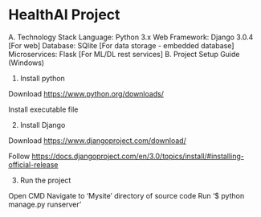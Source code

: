 # HealthAI Project 


A.	Technology Stack
Language: Python 3.x
Web Framework: Django 3.0.4 [For web]
Database: SQlite [For data storage - embedded database]
Microservices: Flask [For ML/DL rest services]
B.	Project Setup Guide (Windows)
1.	Install python

Download https://www.python.org/downloads/

Install executable file

2.	Install Django

Download https://www.djangoproject.com/download/

Follow https://docs.djangoproject.com/en/3.0/topics/install/#installing-official-release

3.	Run the project 

Open CMD
Navigate to ‘Mysite’ directory of source code
Run ‘$ python manage.py runserver’


